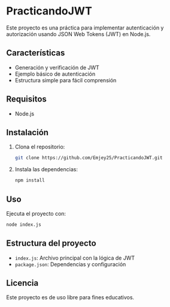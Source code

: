 # PracticandoJWT

Este proyecto es una práctica para implementar autenticación y autorización usando JSON Web Tokens (JWT) en Node.js.

## Características
- Generación y verificación de JWT
- Ejemplo básico de autenticación
- Estructura simple para fácil comprensión

## Requisitos
- Node.js

## Instalación
1. Clona el repositorio:
   ```bash
   git clone https://github.com/Emjey25/PracticandoJWT.git
   ```
2. Instala las dependencias:
   ```bash
   npm install
   ```

## Uso
Ejecuta el proyecto con:
```bash
node index.js
```

## Estructura del proyecto
- `index.js`: Archivo principal con la lógica de JWT
- `package.json`: Dependencias y configuración

## Licencia
Este proyecto es de uso libre para fines educativos.